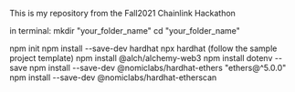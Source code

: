 This is my repository from the Fall2021 Chainlink Hackathon

in terminal:
mkdir "your_folder_name"
cd "your_folder_name"

npm init
npm install --save-dev hardhat
npx hardhat    (follow the sample project template)
npm install @alch/alchemy-web3
npm install dotenv --save
npm install --save-dev @nomiclabs/hardhat-ethers "ethers@^5.0.0"
npm install --save-dev @nomiclabs/hardhat-etherscan
